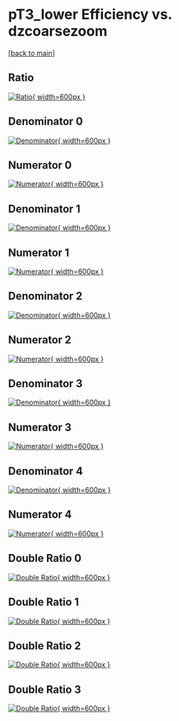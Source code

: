 # pT3_lower Efficiency vs. dzcoarsezoom

[[back to main](./)]



## Ratio

[![Ratio](../mtv/var/pT3_lower_vtr_321_0_eff_dzcoarsezoom.png){ width=600px }](../mtv/var/pT3_lower_vtr_321_0_eff_dzcoarsezoom.pdf)

## Denominator 0

[![Denominator](../mtv/den/pT3_lower_vtr_321_0_eff_dzcoarsezoom_den0.png){ width=600px }](../mtv/den/pT3_lower_vtr_321_0_eff_dzcoarsezoom_den0.pdf)

## Numerator 0

[![Numerator](../mtv/num/pT3_lower_vtr_321_0_eff_dzcoarsezoom_num0.png){ width=600px }](../mtv/num/pT3_lower_vtr_321_0_eff_dzcoarsezoom_num0.pdf)

## Denominator 1

[![Denominator](../mtv/den/pT3_lower_vtr_321_0_eff_dzcoarsezoom_den1.png){ width=600px }](../mtv/den/pT3_lower_vtr_321_0_eff_dzcoarsezoom_den1.pdf)

## Numerator 1

[![Numerator](../mtv/num/pT3_lower_vtr_321_0_eff_dzcoarsezoom_num1.png){ width=600px }](../mtv/num/pT3_lower_vtr_321_0_eff_dzcoarsezoom_num1.pdf)

## Denominator 2

[![Denominator](../mtv/den/pT3_lower_vtr_321_0_eff_dzcoarsezoom_den2.png){ width=600px }](../mtv/den/pT3_lower_vtr_321_0_eff_dzcoarsezoom_den2.pdf)

## Numerator 2

[![Numerator](../mtv/num/pT3_lower_vtr_321_0_eff_dzcoarsezoom_num2.png){ width=600px }](../mtv/num/pT3_lower_vtr_321_0_eff_dzcoarsezoom_num2.pdf)

## Denominator 3

[![Denominator](../mtv/den/pT3_lower_vtr_321_0_eff_dzcoarsezoom_den3.png){ width=600px }](../mtv/den/pT3_lower_vtr_321_0_eff_dzcoarsezoom_den3.pdf)

## Numerator 3

[![Numerator](../mtv/num/pT3_lower_vtr_321_0_eff_dzcoarsezoom_num3.png){ width=600px }](../mtv/num/pT3_lower_vtr_321_0_eff_dzcoarsezoom_num3.pdf)

## Denominator 4

[![Denominator](../mtv/den/pT3_lower_vtr_321_0_eff_dzcoarsezoom_den4.png){ width=600px }](../mtv/den/pT3_lower_vtr_321_0_eff_dzcoarsezoom_den4.pdf)

## Numerator 4

[![Numerator](../mtv/num/pT3_lower_vtr_321_0_eff_dzcoarsezoom_num4.png){ width=600px }](../mtv/num/pT3_lower_vtr_321_0_eff_dzcoarsezoom_num4.pdf)

## Double Ratio 0

[![Double Ratio](../mtv/ratio/pT3_lower_vtr_321_0_eff_dzcoarsezoom_ratio0.png){ width=600px }](../mtv/ratio/pT3_lower_vtr_321_0_eff_dzcoarsezoom_ratio0.pdf)

## Double Ratio 1

[![Double Ratio](../mtv/ratio/pT3_lower_vtr_321_0_eff_dzcoarsezoom_ratio1.png){ width=600px }](../mtv/ratio/pT3_lower_vtr_321_0_eff_dzcoarsezoom_ratio1.pdf)

## Double Ratio 2

[![Double Ratio](../mtv/ratio/pT3_lower_vtr_321_0_eff_dzcoarsezoom_ratio2.png){ width=600px }](../mtv/ratio/pT3_lower_vtr_321_0_eff_dzcoarsezoom_ratio2.pdf)

## Double Ratio 3

[![Double Ratio](../mtv/ratio/pT3_lower_vtr_321_0_eff_dzcoarsezoom_ratio3.png){ width=600px }](../mtv/ratio/pT3_lower_vtr_321_0_eff_dzcoarsezoom_ratio3.pdf)

